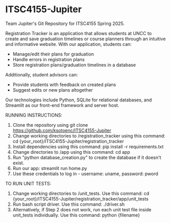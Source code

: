# ITSC4155-Jupiter
Team Jupiter's Git Repository for ITSC4155 Spring 2025.

Registration Tracker is an application that allows students at UNCC to create and save graduation timelines or course planners through an intuitive and informative website. With our application, students can:

* Manage/edit their plans for graduation
* Handle errors in registration plans
* Store registration plans/graduation timelines in a database

Additionally, student advisors can:

* Provide students with feedback on created plans
* Suggest edits or new plans altogether

Our technologies include Python, SQLite for relational databases, and Streamlit as our front-end framework and server host.

RUNNING INSTRUCTIONS:

1. Clone the repository using git clone https://github.com/ksotoenc/ITSC4155-Jupiter
2. Change working directories to /registration_tracker using this command: cd {your_root}/ITSC4155-Jupiter/registration_tracker
3. Install dependencies using this command: pip install -r requirements.txt
4. Change directories to /app using this command: cd app
5. Run "python database_creation.py" to create the database if it doesn't exist. 
6. Run our app: streamlit run home.py
7. Use these credentials to log in - username: uname, password: pword

TO RUN UNIT TESTS:
1. Change working directories to /unit_tests. Use this command: cd {your_root}/ITSC4155-Jupiter/registration_tracker/app/unit_tests
2. Run bash script driver. Use this command: ./driver.sh
3. Alternatively, if Step 2 does not work, run each unit test file inside unit_tests individually. Use this command: python {filename}
